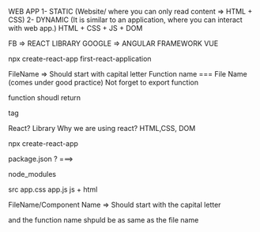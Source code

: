 WEB APP
1- STATIC  (Website/ where you can only read content  => HTML + CSS)
2- DYNAMIC (It is similar to an application, where you can interact with web app.) HTML + CSS + JS + DOM


FB  => REACT LIBRARY
GOOGLE => ANGULAR FRAMEWORK
        VUE



npx create-react-app first-react-application



FileName => Should start with capital letter 
Function name === File Name (comes under good practice)
Not forget to export function

function shoudl return <div> tag


React? Library
Why we are using react?   HTML,CSS, DOM


npx create-react-app <app-name>

package.json ? ===>  

node_modules

src  app.css
     app.js       js + html


FileName/Component Name => Should start with the capital letter

and the function name shpuld be as same as the file name
